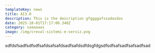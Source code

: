 ```yaml
---
templateKey: news
title: AI3.0
description: This is the description gfggggafssadasdas
date: 2025-10-01T17:17:00.340Z
category: saaaaaas
image: /img/creval-sistemi-e-serviz.png
---
```

s﻿dfdsfsadfsdfsdfsafdsafsafdsadfsafdsdfdsgfdgsdfsdfsafsadfsafsadfsad
